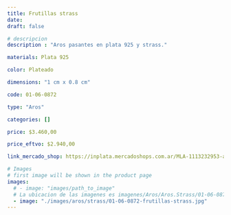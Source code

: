 ```yaml
---
title: Frutillas strass
date: 
draft: false

# descripcion
description : "Aros pasantes en plata 925 y strass."

materials: Plata 925

color: Plateado

dimensions: "1 cm x 0.8 cm"

code: 01-06-0872

type: "Aros"

categories: []

price: $3.460,00

price_eftvo: $2.940,00

link_mercado_shop: https://inplata.mercadoshops.com.ar/MLA-1113232953-aros-de-plata-y-strass---frutillas-strass-_JM

# Images
# first image will be shown in the product page
images:
  # - image: "images/path_to_image"
  # La ubicacion de las imagenes es imagenes/Aros/Aros.Strass/01-06-0872-frutillas-strass
  - image: "./images/aros/strass/01-06-0872-frutillas-strass.jpg"
---
```


